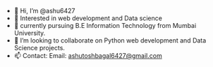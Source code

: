 - 👋 Hi, I’m @ashu6427
- 👀 Interested in web development and Data science
- 🌱 currently pursuing B.E Information Technology from Mumbai University.
- 💞️ I’m looking to collaborate on Python web development and Data Science projects.
- 📫 Contact: Email: ashutoshbagal6427@gmail.com

<!---
ashu6427/ashu6427 is a ✨ special ✨ repository because its `README.md` (this file) appears on your GitHub profile.
You can click the Preview link to take a look at your changes.
--->
